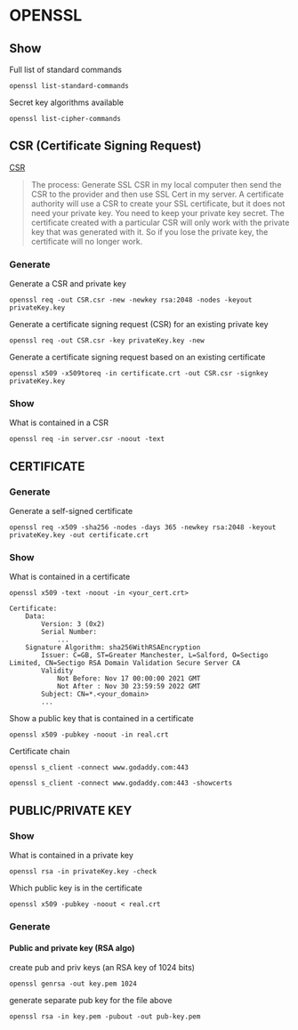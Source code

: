 # OPENSSL

## Show

Full list of standard commands
```
openssl list-standard-commands
```

Secret key algorithms available
```
openssl list-cipher-commands
```




## CSR (Certificate Signing Request)
[CSR](https://www.sslshopper.com/what-is-a-csr-certificate-signing-request.html)

> The process: Generate SSL CSR in my local computer then send the CSR to the provider and then use SSL Cert in my server. A certificate authority will use a CSR to create your SSL certificate, but it does not need your private key. You need to keep your private key secret. The certificate created with a particular CSR will only work with the private key that was generated with it. So if you lose the private key, the certificate will no longer work.

### Generate

Generate a CSR and private key
```
openssl req -out CSR.csr -new -newkey rsa:2048 -nodes -keyout privateKey.key
```

Generate a certificate signing request (CSR) for an existing private key
```
openssl req -out CSR.csr -key privateKey.key -new
```

Generate a certificate signing request based on an existing certificate
```
openssl x509 -x509toreq -in certificate.crt -out CSR.csr -signkey privateKey.key
```


### Show
What is contained in a CSR
```
openssl req -in server.csr -noout -text
```





## CERTIFICATE

### Generate
Generate a self-signed certificate
```
openssl req -x509 -sha256 -nodes -days 365 -newkey rsa:2048 -keyout privateKey.key -out certificate.crt

```



### Show 

What is contained in a certificate
```
openssl x509 -text -noout -in <your_cert.crt>

Certificate:
    Data:
        Version: 3 (0x2)
        Serial Number:
            ...
    Signature Algorithm: sha256WithRSAEncryption
        Issuer: C=GB, ST=Greater Manchester, L=Salford, O=Sectigo Limited, CN=Sectigo RSA Domain Validation Secure Server CA
        Validity
            Not Before: Nov 17 00:00:00 2021 GMT
            Not After : Nov 30 23:59:59 2022 GMT
        Subject: CN=*.<your_domain>
        ...
```

Show a public key that is contained in a certificate
```
openssl x509 -pubkey -noout -in real.crt
```

Certificate chain

```
openssl s_client -connect www.godaddy.com:443

openssl s_client -connect www.godaddy.com:443 -showcerts

```








## PUBLIC/PRIVATE KEY


### Show
What is contained in a private key
```
openssl rsa -in privateKey.key -check
```

Which public key is in the certificate
```
openssl x509 -pubkey -noout < real.crt
```


### Generate

#### Public and private key (RSA algo)

create pub and priv keys (an RSA key of 1024 bits)
```
openssl genrsa -out key.pem 1024
```
generate separate pub key for the file above
```
openssl rsa -in key.pem -pubout -out pub-key.pem
```







